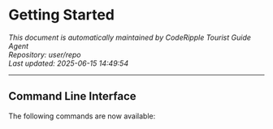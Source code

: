 # Getting Started

*This document is automatically maintained by CodeRipple Tourist Guide Agent*  
*Repository: user/repo*  
*Last updated: 2025-06-15 14:49:54*

---

## Command Line Interface
The following commands are now available: